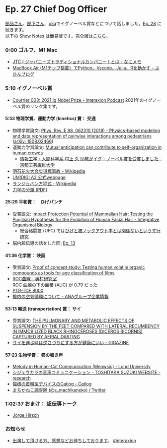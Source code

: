 # Ep. 27 Chief Dog Officer

[部品さん](https://twitter.com/tjmlab)、[部下さん](https://twitter.com/elmizbuka)、[oka](https://twitter.com/nowohyeah)でイグノーベル賞などについて話しました。[Ep. 28](https://interaxion-podcast.github.io/28) に続きます。  
以下の Show Notes は簡易版です。完全版は[こちら](https://interaxion-podcast.github.io/27)。

### 0:00 ゴルフ、M1 Mac

- [JTC ( ジャパニーズトラディショナルカンパニー ) とは - なにメモ](https://alfredplpl.hatenablog.com/entry/2019/08/20/065000)
- [MacBook Air (M1チップ搭載）でPython、Vscode、Julia、Rを動かす - ぶひんブログ](https://buhin-blog.blogspot.com/2020/12/mbam1pythonvscodejulia.html)

### 5:10 イグノーベル賞

- [Courrier 003: 2021 Ig Nobel Prize - Interaxion Podcast](https://interaxion-podcast.github.io/courrier/2021-09-11)
  2021年のイグノーベル賞のリンク集です。

#### 5:53 物理学賞、運動力学 (kinetics) 賞： 交通

- 物理学賞論文: [Phys. Rev. E 98, 062310 (2018) - Physics-based modeling and data representation of pairwise interactions among pedestrians](https://journals.aps.org/pre/abstract/10.1103/PhysRevE.98.062310) ([arXiv: 1808.02466](http://arxiv.org/abs/1808.02466))
- 運動力学賞論文: [Mutual anticipation can contribute to self-organization in human crowds](https://www.science.org/doi/10.1126/sciadv.abe7758)
  - [情報工学・人間科学系 村上 久 助教がイグ・ノーベル賞を受賞しました - 京都工芸繊維大学](https://www.kit.ac.jp/2021/09/news210910-3/)
- [明石花火大会歩道橋事故 - Wikipedia](https://ja.wikipedia.org/wiki/%E6%98%8E%E7%9F%B3%E8%8A%B1%E7%81%AB%E5%A4%A7%E4%BC%9A%E6%AD%A9%E9%81%93%E6%A9%8B%E4%BA%8B%E6%95%85)
- [UMIDIGI A3 公式webpage](https://www.umidigi.com/page-umidigi_a3_overview.html)
- [ランジュバン方程式 - Wikipedia](https://ja.wikipedia.org/wiki/%E3%83%A9%E3%83%B3%E3%82%B8%E3%83%A5%E3%83%90%E3%83%B3%E6%96%B9%E7%A8%8B%E5%BC%8F)
- [力学の分類 (PDF)](http://www.tm.hum.titech.ac.jp/Basic_Biomechanics/2.pdf)  

#### 25:29 平和賞：　ひげパンチ

- 受賞論文: [Impact Protection Potential of Mammalian Hair: Testing the Pugilism Hypothesis for the Evolution of Human Facial Hair - Integrative Organismal Biology](https://academic.oup.com/iob/article/2/1/obaa005/5799080)
  - 総合格闘技 (UFC) では[ひげと被ノックアウト率とは関係ないという先行研究](https://www.sciencedirect.com/science/article/abs/pii/S1090513817302660)
- 脳内超伝導の話をした回: [Ep. 13](https://interaxion-podcast.github.io/13)

#### 41:36 化学賞： 映画

- 受賞論文: [Proof of concept study: Testing human volatile organic compounds as tools for age classification of films](https://journals.plos.org/plosone/article?id=10.1371/journal.pone.0203044)
- [ROC曲線 - 奥村研究室](https://oku.edu.mie-u.ac.jp/~okumura/stat/ROC.html)  
  ROC 曲線の下の面積 (AUC) が 0.79 だった
- [PTR-TOF 8000](https://www.ionicon.com/series/details/ptr-ms-trace-voc-analyzers)
- [機内の空気循環について - ANAグループ企業情報](https://www.ana.co.jp/group/about-us/air-circulation.html)

#### 53:13 輸送 (transportation) 賞： サイ

- 受賞論文: [THE PULMONARY AND METABOLIC EFFECTS OF SUSPENSION BY THE FEET COMPARED WITH LATERAL RECUMBENCY IN IMMOBILIZED BLACK RHINOCEROSES (DICEROS BICORNIS) CAPTURED BY AERIAL DARTING](https://bioone.org/journals/journal-of-wildlife-diseases/volume-57/issue-2/2019-08-202/THE-PULMONARY-AND-METABOLIC-EFFECTS-OF-SUSPENSION-BY-THE-FEET/10.7589/2019-08-202.short)
- [サイを運ぶ時は逆さづりにする方が健康にいい - GIGAZINE](https://gigazine.net/news/20210509-airlifting-rhinos/)

#### 57:23 生物学賞： 猫の鳴き声

- [Melody in Human–Cat Communication (Meowsic) - Lund University](https://portal.research.lu.se/portal/en/publications/melody-in-humancat-communication-meowsic(e32b4f31-5064-48d1-b38f-7e97390093fe).html#Overview)
- [シジュウカラの音声コミュニケーション - TOSHITAKA SUZUKI WEBSITE - research](https://sites.google.com/site/toshinsuzuki/research?authuser=0)
- [猫様の首輪型デバイスのCatlog - Catlog](https://rabo.cat/catlog/)
- [まちかねこ調査隊 (@s_machikaneko) / Twitter](https://twitter.com/s_machikaneko)

### 1:02:37 おまけ： 超伝導トーク

- [Jorge Hirsch](https://jorge.physics.ucsd.edu/jh.html)  

### お知らせ

- [出演して頂ける方、感想などお待ちしております](https://interaxion-podcast.github.io/feedback/)。 [#interaxion](https://twitter.com/hashtag/interaxion)
